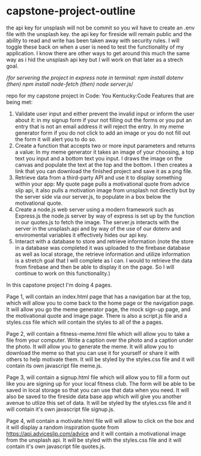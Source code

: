# capstone-project-outline

the api key for unsplash will not be commit so you wil have to create an .env file with the unsplash key.
the api key for fireside will remain public and the ability to read and write has been taken away with security rules.   I will toggle these back on when a user is need to test
the functionality of my application.  I know there are other ways to get around this much the same way as i hid the unsplash api key but I will work on that later as a strech goal.

/*for servering the project in express 
note in terminal: 
npm install dotenv (then)
npm install node-fetch (then)
node server.js*/

repo for my capstone project in Code: You Kentucky:Code
Features that are being met:
1. Validate user input and either prevent the invalid input or inform the user about it: in my signup form if your not filling out the forms or you put an entry that is not an email address it will reject the entry.   In my meme generator form if you do not click to add an image or you do not fill out the form it will alert you to do so.
2. Create a function that accepts two or more input parameters and returns a value:  In my meme generator it takes an image of your choosing, a top text you input and a bottom text you input.   I draws the image on the canvas and populate the text at the top and the bottom.   I then creates a link that you can download the finished project and save it as a png file.   
3. Retrieve data from a third-party API and use it to display something within your app:  My quote page pulls a motivational quote from advice slip api, it also pulls a motivation image from unsplash not directly but by the server side via our server.js, to populate in a box below the motivational quote.   
4.  Create a node.js web server using a modern framework such as Express.js  the node.js server by way of express is set up by the function in our quotes.js to fetch the image.   The server.js interacts with the server in the unsplash.api and by way of the use of our dotenv and enviromental variables it effectively hides our api key.   
5.  Interact with a database to store and retrieve information (note the store in a database was completed it was uploaded to the firebase database as well as local storage, the retrieve information and utilize information is a stretch goal that I will complete as I can.   I would to retrieve the data from firebase and then be able to display it on the page.   So I will continue to work on this functionality.)
	
In this capstone project I'm doing 4 pages.

Page 1, will contain an index.html page that has a navigation bar at the top, which will allow you to come back to the home 
page or the navigation page.   It will allow you go the meme generator page, the mock sign-up page, and the motivational quote and image 
page.  There is also a script.js file and a styles.css file which will contain the styles to all of the a pages.

Page 2, will  contain a fitness-meme.html file which will allow you to take a file from your computer.   Write a caption over 
the photo and a caption under the photo.   It will allow you to generate the meme.  It will allow you to download the meme so that you 
can use it for yourself or share it with others to help motivate them. It will be styled by the styles.css file and it will contain its own javascript 
file meme.js.

Page 3, will contain a signup.html file which will allow you to fill a form out like you are signing up for your local fitness club.   The form will be able 
to be saved in local storage so that you can use that data when you need.  It will also be saved to the fireside data base app which will give you another
avenue to utlize this set of data.  It will be styled by the styles.css file and it will contain it's own javascript file signup.js.

Page 4, will contain a motivate.html file will will allow to click on the box and it will display a random inspiration quote from https://api.adviceslip.com/advice and 
it will contain a motivational image from the unsplash api.  It will be styled with the styles.css file and it will contain it's own javascript file quotes.js.